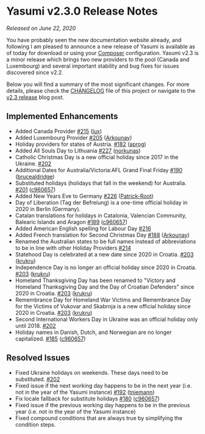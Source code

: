 # Yasumi v2.3.0 Release Notes

_Released on June 22, 2020_

You have probably seen the new documentation website already, and following I am pleased to announce a new release of Yasumi is available as of today for download or using your [Composer](https://getcomposer.org/) configuration. Yasumi v2.3 is a minor release which brings two new providers to the pool (Canada and Luxembourg) and several important stability and bug fixes for issues discovered since v2.2.

Below you will find a summary of the most significant changes. For more details, please check the [CHANGELOG](https://github.com/azuyalabs/yasumi/blob/master/CHANGELOG.md) file of this project or navigate to the [v2.3 release](https://www.yasumi.dev/blog/release_v23/) blog post.

## Implemented Enhancements

- Added Canada Provider [\#215](https://github.com/azuyalabs/yasumi/pull/215) ([lux](https://github.com/lux))
- Added Luxembourg Provider [\#205](https://github.com/azuyalabs/yasumi/pull/205) ([Arkounay](https://github.com/Arkounay))
- Holiday providers for states of Austria. [\#182](https://github.com/azuyalabs/yasumi/pull/182) ([aprog](https://github.com/aprog))
- Added All Souls Day to Lithuania [\#227](https://github.com/azuyalabs/yasumi/pull/227) ([norkunas](https://github.com/norkunas))
- Catholic Christmas Day is a new official holiday since 2017 in the Ukraine. [\#202](https://github.com/azuyalabs/yasumi/pull/202)
- Additional Dates for Australia/Victoria:AFL Grand Final Friday [\#190](https://github.com/azuyalabs/yasumi/pull/190) ([brucealdridge](https://github.com/brucealdridge))
- Substituted holidays (holidays that fall in the weekend) for Australia. [\#201](https://github.com/azuyalabs/yasumi/pull/201) ([c960657](https://github.com/c960657))
- Added New Years Eve to Germany [\#226](https://github.com/azuyalabs/yasumi/pull/226) ([Patrick-Root](https://github.com/Patrick-Root))
- Day of Liberation (Tag der Befreiung) is a one-time official holiday in 2020 in Berlin (Germany).
- Catalan translations for holidays in Catalonia, Valencian Community, Balearic Islands and Aragon [\#189](https://github.com/azuyalabs/yasumi/pull/189) ([c960657](https://github.com/c960657))
- Added American English spelling for Labour Day [\#216](https://github.com/azuyalabs/yasumi/issues/216)
- Added French translation for Second Christmas Day [\#188](https://github.com/azuyalabs/yasumi/pull/188) ([Arkounay](https://github.com/Arkounay))
- Renamed the Australian states to be full names instead of abbreviations to be in line with other Holiday Providers [\#214](https://github.com/azuyalabs/yasumi/pull/214)
- Statehood Day is celebrated at a new date since 2020 in Croatia. [\#203](https://github.com/azuyalabs/yasumi/pull/203) ([krukru](https://github.com/krukru))
- Independence Day is no longer an official holiday since 2020 in Croatia. [\#203](https://github.com/azuyalabs/yasumi/pull/203) ([krukru](https://github.com/krukru))
- Homeland Thanksgiving Day has been renamed to &quot;Victory and Homeland Thanksgiving Day and the Day of Croatian Defenders&quot; since 2020 in Croatia. [\#203](https://github.com/azuyalabs/yasumi/pull/203) ([krukru](https://github.com/krukru))
- Remembrance Day for Homeland War Victims and Remembrance Day for the Victims of Vukovar and Skabrnja is a new official holiday since 2020 in Croatia. [\#203](https://github.com/azuyalabs/yasumi/pull/203) ([krukru](https://github.com/krukru))
- Second International Workers Day in Ukraine was an official holiday only until 2018. [\#202](https://github.com/azuyalabs/yasumi/pull/202)
- Holiday names in Danish, Dutch, and Norwegian are no longer capitalized. [\#185](https://github.com/azuyalabs/yasumi/pull/185) ([c960657](https://github.com/c960657))

## Resolved Issues

- Fixed Ukraine holidays on weekends. These days need to be substituted. [\#202](https://github.com/azuyalabs/yasumi/pull/202)
- Fixed issue if the next working day happens to be in the next year  (i.e. not in the year of the Yasumi instance) [\#192](https://github.com/azuyalabs/yasumi/issues/192) ([tniemann](https://github.com/tniemann))
- Fix locale fallback for substitute holidays [\#180](https://github.com/azuyalabs/yasumi/pull/180) ([c960657](https://github.com/c960657))
- Fixed issue if the previous working day happens to be in the previous year (i.e. not in the year of the Yasumi instance)
- Fixed compound conditions that are always true by simplifying the condition steps.
